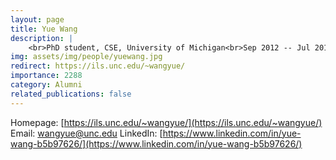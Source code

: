 ```yaml
---
layout: page
title: Yue Wang
description: |
    <br>PhD student, CSE, University of Michigan<br>Sep 2012 -- Jul 2018<br><span style='color:blue'>Assistant Professor, University of North Carolina at Chapel Hill</span>
img: assets/img/people/yuewang.jpg
redirect: https://ils.unc.edu/~wangyue/
importance: 2288
category: Alumni
related_publications: false
---
```

Homepage: [https://ils.unc.edu/~wangyue/](https://ils.unc.edu/~wangyue/)
Email: [wangyue@unc.edu](mailto:wangyue@unc.edu)
LinkedIn: [https://www.linkedin.com/in/yue-wang-b5b97626/](https://www.linkedin.com/in/yue-wang-b5b97626/)
